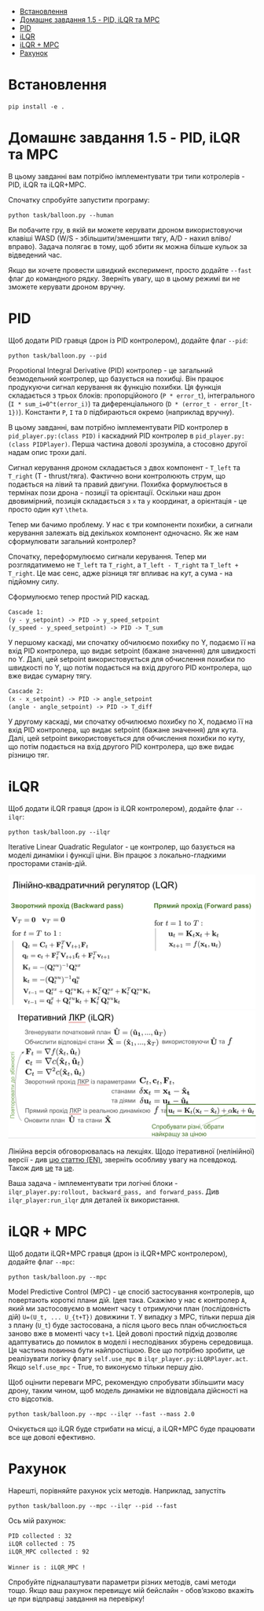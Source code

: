 - [Встановлення](#встановлення)
- [Домашнє завдання 1.5 - PID, iLQR та MPC](#домашнє-завдання-15---pid-ilqr-та-mpc)
- [PID](#pid)
- [iLQR](#ilqr)
- [iLQR + MPC](#ilqr--mpc)
- [Рахунок](#рахунок)

# Встановлення
```
pip install -e .
```

# Домашнє завдання 1.5 - PID, iLQR та MPC

В цьому завданні вам потрібно імплементувати три типи котролерів - PID, iLQR та iLQR+MPC.

Спочатку спробуйте запустити програму:
```
python task/balloon.py --human
```

Ви побачите гру, в якій ви можете керувати дроном використовуючи клавіші WASD (W/S - збільшити/зменшити тягу, A/D - нахил вліво/вправо). Задача полягає в тому, щоб збити як можна більше кульок за відведений час.

Якщо ви хочете провести швидкий експеримент, просто додайте `--fast` флаг до командного рядку. Зверніть увагу, що в цьому режимі ви не зможете керувати дроном вручну.

# PID

Щоб додати PID гравця (дрон із PID контролером), додайте флаг `--pid`:
```
python task/balloon.py --pid
```

Propotional Integral Derivative (PID) контролер - це загальний безмодельний контролер, що базується на похибці. Він працює продукуючи сигнал керування як функцію похибки. Ця функція складається з трьох блоків: пропорційоного (`P * error_t`), інтегрального (`I * sum_i=0^t(error_i)`) та диференціального (`D * (error_t - error_[t-1})`). Константи `P`, `I` та `D` підбираються окремо (наприклад вручну).

В цьому завданні, вам потрібно імплементувати PID контролер в `pid_player.py:(class PID)` і каскадний PID контролер в `pid_player.py:(class PIDPlayer)`. Перша частина доволі зрозуміла, а стосовно другої надам опис трохи далі.

Сигнал керування дроном складається з двох компонент - `T_left` та `T_right` (T - thrust/тяга). Фактично вони контролюють струм, що подається на лівий та правий двигуни. Похибка формулюється в термінах пози дрона - позиції та орієнтації. Оскільки наш дрон двовимірний, позиція складається з `x` та `y` координат, а орієнтація - це просто один кут `\theta`. 

Тепер ми бачимо проблему. У нас є три компоненти похибки, а сигнали керування залежать від декількох компонент одночасно. Як же нам сформулювати загальний контролер?

Спочатку, переформулюємо сигнали керування. Тепер ми розглядатимемо не `T_left` та `T_right`, а `T_left - T_right` та `T_left + T_right`. Це має сенс, адже різниця тяг впливає на кут, а сума - на підйомну силу.

Сформулюємо тепер простий PID каскад.

```
Cascade 1:
(y - y_setpoint) -> PID -> y_speed_setpoint
(y_speed - y_speed_setpoint) -> PID -> T_sum
```

У першому каскаді, ми спочатку обчилюємо похибку по Y, подаємо її на вхід PID контролера, що видає setpoint (бажане значення) для швидкості по Y. Далі, цей setpoint використовується для обчислення похибки по швидкості по Y, що потім подається на вхід другого PID контролера, що вже видає сумарну тягу.

```
Cascade 2:
(x - x_setpoint) -> PID -> angle_setpoint
(angle - angle_setpoint) -> PID -> T_diff
```

У другому каскаді, ми спочатку обчилюємо похибку по X, подаємо її на вхід PID контролера, що видає setpoint (бажане значення) для кута. Далі, цей setpoint використовується для обчислення похибки по куту, що потім подається на вхід другого PID контролера, що вже видає різницю тяг.


# iLQR

Щоб додати iLQR гравця (дрон із iLQR контролером), додайте флаг `--ilqr`:
```
python task/balloon.py --ilqr
```

Iterative Linear Quadratic Regulator - це контролер, що базується на моделі динаміки і функції ціни. Він працює з локально-гладкими просторами станів-дій.

![alt text](media/lqr.png)
![alt text](media/ilqr.png)

Лінійна версія обговорювалась на лекціях. Щодо ітеративної (нелінійної) версії - див [цю статтю (EN)](https://jonathan-hui.medium.com/rl-lqr-ilqr-linear-quadratic-regulator-a5de5104c750), зверніть особливу увагу на псевдокод. Також див [це](https://studywolf.wordpress.com/2016/02/03/the-iterative-linear-quadratic-regulator-method/) та [це](https://www.cs.cornell.edu/courses/cs6756/2022fa/assets/slides_notes/lec6_slides.pdf).

Ваша задача - імплементувати три логічні блоки - `ilqr_player.py:rollout, backward_pass, and forward_pass`. Див `ilqr_player:run_ilqr` для деталей їх використання.


# iLQR + MPC

Щоб додати iLQR+MPC гравця (дрон із iLQR+MPC контролером), додайте флаг `--mpc`:
```
python task/balloon.py --mpc
```

Model Predictive Control (MPC) - це спосіб застосування контролерів, що повертають короткі плани дій.
Ідея така. Скажімо у нас є контролер `A`, який ми застосовуємо в момент часу `t` отримуючи план (послідовність дій) `U=(U_t, ... U_{t+T})` довижини `T`. У випадку з MPC, тільки перша дія з плану (`U_t`) буде застосована, а після цього весь план обчислюється заново вже в моменті часу `t+1`. Цей доволі простий підхід дозволяє адаптуватись до помилок в моделі і несподіваних збурень середовища.
Ця частина повинна бути найпростішою. Все що потрібно зробити, це реалізувати логіку флагу `self.use_mpc` в `ilqr_player.py:iLQRPlayer.act`. Якщо `self.use_mpc` - True, то виконуємо тільки першу дію.

Щоб оцінити переваги MPC, рекомендую спробувати збільшити масу дрону, таким чином, щоб модель динаміки не відповідала дійсності на сто відсотків.
```
python task/balloon.py --mpc --ilqr --fast --mass 2.0
```
Очікується що iLQR буде стрибати на місці, а iLQR+MPC буде працювати все ще доволі ефективно.

# Рахунок
Нарешті, порівняйте рахунок усіх методів. Наприклад, запустіть

```
python task/balloon.py --mpc --ilqr --pid --fast
```

Ось мій рахунок:
```
PID collected : 32
iLQR collected : 75
iLQR_MPC collected : 92

Winner is : iLQR_MPC !
```

Спробуйте підналаштувати параметри різних методів, самі методи тощо. Якщо ваш рахунок перевищує мій бейслайн - обовʼязково вкажіть це при відправці завдання на перевірку!
